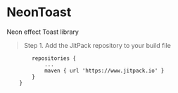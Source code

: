 # NeonToast
 Neon effect Toast library
 
 > Step 1. Add the JitPack repository to your build file

```allprojects {
		repositories {
			...
			maven { url 'https://www.jitpack.io' }
		}
	}
````
